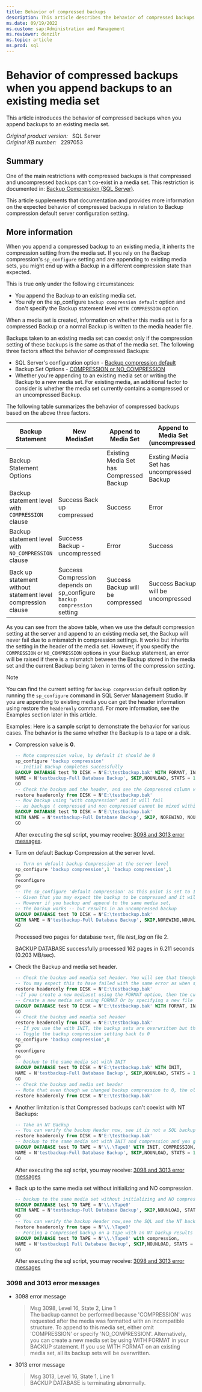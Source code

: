 ```yaml
---
title: Behavior of compressed backups
description: This article describes the behavior of compressed backups when appending backups to an existing media set. 
ms.date: 09/19/2022
ms.custom: sap:Administration and Management
ms.reviewer: denzilr
ms.topic: article
ms.prod: sql
---
```

# Behavior of compressed backups when you append backups to an existing media set

This article introduces the behavior of compressed backups when you append backups to an existing media set.

_Original product version:_ &nbsp; SQL Server  
_Original KB number:_ &nbsp; 2297053

## Summary

One of the main restrictions with compressed backups is that compressed and uncompressed backups can't co-exist in a media set. This restriction is documented in: [Backup Compression (SQL Server)](https://learn.microsoft.com/sql/relational-databases/backup-restore/backup-compression-sql-server?view=sql-server-linux-ver16).

This article supplements that documentation and provides more information on the expected behavior of compressed backups in relation to Backup compression default server configuration setting.

## More information

When you append a compressed backup to an existing media, it inherits the compression setting from the media set. If you rely on the Backup compression's `sp_configure` setting and are appending to existing media sets, you might end up with a Backup in a different compression state than expected.

This is true only under the following circumstances:

- You append the Backup to an existing media set.
- You rely on the sp_configure `backup compression default` option and don't specify the Backup statement level `WITH COMPRESSION` option.

When a media set is created, information on whether this media set is for a compressed Backup or a normal Backup is written to the media header file.

Backups taken to an existing media set can coexist only if the compression setting of these backups is the same as that of the media set. The following three factors affect the behavior of compressed Backups:

- SQL Server's configuration option - [Backup compression default](/previous-versions/sql/sql-server-2008-r2/bb677250(v=sql.105))
- Backup Set Options - [COMPRESSION or NO_COMPRESSION](/sql/t-sql/statements/backup-transact-sql)
- Whether you're appending to an existing media set or writing the Backup to a new media set. For existing media, an additional factor to consider is whether the media set currently contains a compressed or an uncompressed Backup.

The following table summarizes the behavior of compressed backups based on the above three factors.

|Backup Statement| New MediaSet| Append to Media Set| Append to Media Set (uncompressed) |
|---|---|---|---|
| Backup Statement Options|| Existing Media Set has Compressed Backup| Exsting Media Set has uncompressed Backup |
| Backup statement level with `COMPRESSION` clause|Success Back up compressed|Success|Error|
| Backup statement level with `NO_COMPRESSION` clause|Success Backup - uncompressed|Error|Success|
| Back up statement without statement level compression clause|Success Compression depends on sp_configure `backup compression` setting|Success Backup will be compressed|Success Backup will be uncompressed|
  
As you can see from the above table, when we use the default compression setting at the server and append to an existing media set, the Backup will never fail due to a mismatch in compression settings. It works but inherits the setting in the header of the media set. However, if you specify the `COMPRESSION` or `NO_COMPRESSION` options in your Backup statement, an error will be raised if there is a mismatch between the Backup stored in the media set and the current Backup being taken in terms of the compression setting.

> [!NOTE]
> You can find the current setting for `backup compression` default option by running the `sp_configure` command in SQL Server Management Studio. If you are appending to existing media you can get the header information using restore the `headeronly` command. For more information, see the Examples section later in this article.

Examples: Here is a sample script to demonstrate the behavior for various cases. The behavior is the same whether the Backup is to a tape or a disk.

- Compression value is **0**.

    ```sql
    -- Note compression value, by default it should be 0
    sp_configure 'backup compression'
    -- Initial Backup completes successfully
    BACKUP DATABASE test TO DISK = N'E:\testbackup.bak' WITH FORMAT, INIT,
    NAME = N'testbackup-Full Database Backup', SKIP,NOUNLOAD, STATS = 10
    GO
    -- Check the backup and the header, and see the Compressed column value, it is 0
    restore headeronly from DISK = N'E:\testbackup.bak'
    -- Now backup using "with compression" and it will fail
    -- as backups ( compressed and non compressed cannot be mixed within the same media set )
    BACKUP DATABASE test TO DISK = N'E:\testbackup.bak' 
    WITH NAME = N'testbackup-Full Database Backup', SKIP, NOREWIND, NOUNLOAD, COMPRESSION, STATS = 10
    GO
    ```

    After executing the sql script, you may receive: [3098 and 3013 error messages](#3098-and-3013-error-messages).

- Turn on default Backup Compression at the server level.

    ```sql
    -- Turn on default backup Compression at the server level
    sp_configure 'backup compression',1 'backup compression',1
    go
    reconfigure
    go
    -- The sp_configure 'default compression' as this point is set to 1.
    -- Given that you may expect the backup to be compressed and it will be if it -- is a new media set
    -- However if you backup and append to the same media set,
    -- the backup works -- but results in an uncompressed backup
    BACKUP DATABASE test TO DISK = N'E:\testbackup.bak'
    WITH NAME = N'testbackup-Full Database Backup', SKIP,NOREWIND,NOUNLOAD, STATS = 10
    GO
    ```

    Processed two pages for database `test`, file _test_log_ on file 2.

    BACKUP DATABASE successfully processed 162 pages in 6.211 seconds (0.203 MB/sec).

- Check the Backup and media set header.

    ```sql
    -- Check the backup and meadia set header. You will see that though Server default is set to compressed, the backup given that it is appended to an existing media set inherits the compression setting of the media set itself
    -- You may expect this to have failed with the same error as when specifying the WITH COMPRESSION clause in the backup statement given that compressed and non compressed backups cannot co-exist in the media set.
    restore headeronly from DISK = N'E:\testbackup.bak'
    --If you create a new mediaset using the FORMAT option, then the current compression setting is inherited
    -- Create a new media set using FORMAT Or by specifying a new file
    BACKUP DATABASE test TO DISK = N'E:\testbackup.bak' WITH FORMAT, INIT, NAME = N'testbackup-Full Database Backup', SKIP,NOUNLOAD, STATS = 10
    GO
    -- Check the backup and meadia set header
    restore headeronly from DISK = N'E:\testbackup.bak'
    -- If you use the with INIT, the backup sets are overwritten but the media header is not
    -- Toggle the backup compression setting back to 0
    sp_configure 'backup compression',0
    go
    reconfigure
    go
    -- backup to the same media set with INIT
    BACKUP DATABASE test TO DISK = N'E:\testbackup.bak' WITH INIT,
    NAME = N'testbackup-Full Database Backup', SKIP,NOUNLOAD, STATS = 10
    GO
    -- Check the backup and media set header
    -- Note that even though we changed backup compression to 0, the old media header is preserved which has it as 1, and the backup goes as compressed
    restore headeronly from DISK = N'E:\testbackup.bak'
    ```

- Another limitation is that Compressed backups can't coexist with NT Backups:

    ```sql
    -- Take an NT Backup
    -- You can verify the backup Header now, see it is not a SQL backup
    restore headeronly from DISK = N'E:\testbackup.bak'
    -- backup to the same media set with INIT and compression and you get the error message
    BACKUP DATABASE test TO TAPE = N'\\.\Tape0' WITH INIT, COMPRESSION,
    NAME = N'testbackup-Full Database Backup', SKIP,NOUNLOAD, STATS = 10
    GO
    ```

    After executing the sql script, you may receive: [3098 and 3013 error messages](#3098-and-3013-error-messages)

- Back up to the same media set without initializing and NO compression.

    ```sql
    -- backup to the same media set without initializing and NO compression and the backups ( NT and non-compressed backup) can co-exist
    BACKUP DATABASE test TO TAPE = N'\\.\Tape0'
    WITH NAME = N'testbackup-Full Database Backup', SKIP,NOUNLOAD, STATS = 10
    GO
    -- You can verify the backup Header now,see the SQL and the NT backup
    Restore headeronly from tape = N'\\.\Tape0'
    -- Forcing a Compressed backup on a tape with an NT backup results in the error below
    BACKUP DATABASE test TO TAPE = N'\\.\Tape0' with compression,
    NAME = N'testbackup1 Full Database Backup', SKIP,NOUNLOAD, STATS = 10
    GO
    ```

    After executing the sql script, you may receive: [3098 and 3013 error messages](#3098-and-3013-error-messages)

### 3098 and 3013 error messages

- 3098 error message

    > Msg 3098, Level 16, State 2, Line 1  
    > The backup cannot be performed because 'COMPRESSION' was requested after the media was formatted with an incompatible structure. To append to this media set, either omit 'COMPRESSION' or specify 'NO_COMPRESSION'. Alternatively, you can create a new media set by using WITH FORMAT in your BACKUP statement. If you use WITH FORMAT on an existing media set, all its backup sets will be overwritten.  

- 3013 error message

    >Msg 3013, Level 16, State 1, Line 1  
    BACKUP DATABASE is terminating abnormally.
